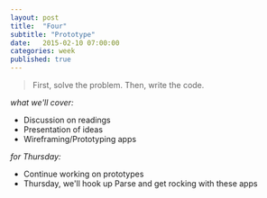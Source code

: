 ```yaml
---
layout: post
title:  "Four"
subtitle: "Prototype"
date:   2015-02-10 07:00:00
categories: week
published: true
---
```

> First, solve the problem. Then, write the code.

*what we'll cover:*

- Discussion on readings
- Presentation of ideas
- Wireframing/Prototyping apps

*for Thursday:*

- Continue working on prototypes
- Thursday, we'll hook up Parse and get rocking with these apps
